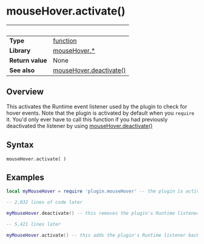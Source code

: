 # mouseHover.activate()

|                      | &nbsp; 
| -------------------- | ---------------------------------------------------------------
| __Type__             | [function](http://docs.coronalabs.com/api/type/Function.html)
| __Library__          | [mouseHover.*](Readme.markdown)
| __Return value__     | None
| __See also__         | [mouseHover.deactivate()](deactivate.markdown)


## Overview

This activates the Runtime event listener used by the plugin to check for hover events. Note that the plugin is activated by default when you `require` it. You'd only ever have to call this function if you had previously deactivated the listener by using [mouseHover.deactivate()](deactivate.markdown)



## Syntax

	mouseHover.activate( )


## Examples

``````lua
local myMouseHover = require 'plugin.mouseHover' -- the plugin is activated by default. 

-- 2,032 lines of code later

myMouseHover.deactivate() -- this removes the plugin's Runtime listener

-- 5,421 lines later

myMouseHover.activate() -- this adds the plugin's Runtime listener back again


``````
